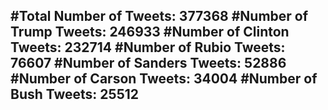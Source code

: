 #Total Number of Tweets: 377368 
#Number of Trump Tweets: 246933
#Number of Clinton Tweets: 232714
#Number of Rubio Tweets: 76607
#Number of Sanders Tweets: 52886
#Number of Carson Tweets: 34004
#Number of Bush Tweets: 25512
---

